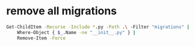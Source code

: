 # remove all migrations
```sh
Get-ChildItem -Recurse -Include *.py -Path .\ -Filter "migrations" | 
    Where-Object { $_.Name -ne "__init__.py" } |
    Remove-Item -Force
```